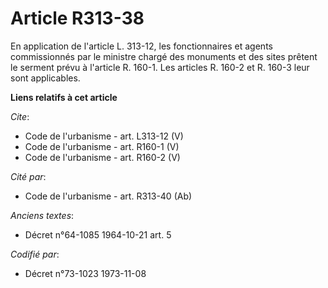 # Article R313-38

En application de l'article L. 313-12, les fonctionnaires et agents commissionnés par le ministre chargé des monuments et des
sites prêtent le serment prévu à l'article R. 160-1. Les articles R. 160-2 et R. 160-3 leur sont applicables.

**Liens relatifs à cet article**

_Cite_:

  - Code de l'urbanisme - art. L313-12 (V)
  - Code de l'urbanisme - art. R160-1 (V)
  - Code de l'urbanisme - art. R160-2 (V)

_Cité par_:

  - Code de l'urbanisme - art. R313-40 (Ab)

_Anciens textes_:

  - Décret n°64-1085 1964-10-21 art. 5

_Codifié par_:

  - Décret n°73-1023 1973-11-08
